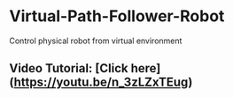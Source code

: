 # Virtual-Path-Follower-Robot
Control physical robot from virtual environment

## Video Tutorial: [Click here] (https://youtu.be/n_3zLZxTEug)
